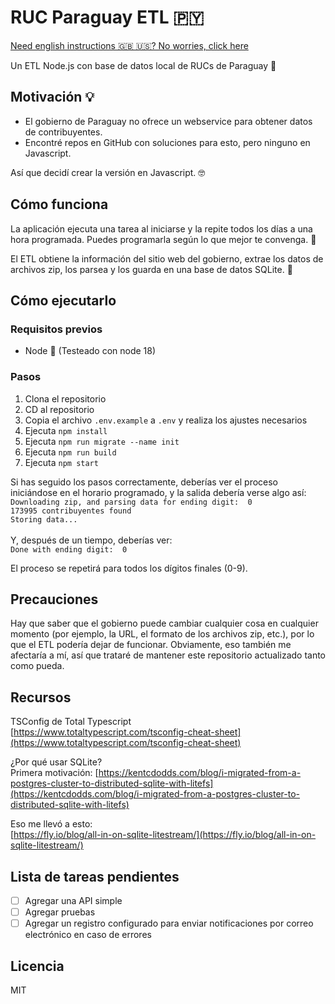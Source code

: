 # RUC Paraguay ETL 🇵🇾
[Need english instructions 🇬🇧 🇺🇸? No worries, click here](README.en.md)

Un ETL Node.js con base de datos local de RUCs de Paraguay 🏢

## Motivación 💡
- El gobierno de Paraguay no ofrece un webservice para obtener datos de contribuyentes.
- Encontré repos en GitHub con soluciones para esto, pero ninguno en Javascript.

Así que decidí crear la versión en Javascript. 🤓

## Cómo funciona
La aplicación ejecuta una tarea al iniciarse y la repite todos los días a una hora programada. Puedes programarla según lo que mejor te convenga. 🔄

El ETL obtiene la información del sitio web del gobierno, extrae los datos de archivos zip, los parsea y los guarda en una base de datos SQLite. 💾

## Cómo ejecutarlo
### Requisitos previos
- Node 🚀 (Testeado con node 18)

### Pasos
1. Clona el repositorio
2. CD al repositorio
3. Copia el archivo `.env.example` a `.env` y realiza los ajustes necesarios
4. Ejecuta `npm install`
5. Ejecuta `npm run migrate --name init`
6. Ejecuta `npm run build`
7. Ejecuta `npm start`

Si has seguido los pasos correctamente, deberías ver el proceso iniciándose en el horario programado, y la salida debería verse algo así:
<br>
`Downloading zip, and parsing data for ending digit:  0`<br>
`173995 contribuyentes found`<br>
`Storing data...`<br><br>
Y, después de un tiempo, deberías ver:<br>
`Done with ending digit:  0`


El proceso se repetirá para todos los dígitos finales (0-9).

## Precauciones
Hay que saber que el gobierno puede cambiar cualquier cosa en cualquier momento (por ejemplo, la URL, el formato de los archivos zip, etc.), por lo que el ETL podería dejar de funcionar. Obviamente, eso también me afectaría a mí, así que trataré de mantener este repositorio actualizado tanto como pueda.

## Recursos
TSConfig de Total Typescript<br>
[https://www.totaltypescript.com/tsconfig-cheat-sheet](https://www.totaltypescript.com/tsconfig-cheat-sheet)

¿Por qué usar SQLite?<br>
Primera motivación:
[https://kentcdodds.com/blog/i-migrated-from-a-postgres-cluster-to-distributed-sqlite-with-litefs](https://kentcdodds.com/blog/i-migrated-from-a-postgres-cluster-to-distributed-sqlite-with-litefs)

Eso me llevó a esto:<br>
[https://fly.io/blog/all-in-on-sqlite-litestream/](https://fly.io/blog/all-in-on-sqlite-litestream/)

## Lista de tareas pendientes
- [ ] Agregar una API simple
- [ ] Agregar pruebas
- [ ] Agregar un registro configurado para enviar notificaciones por correo electrónico en caso de errores

## Licencia
MIT

